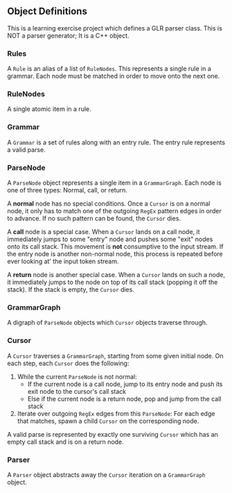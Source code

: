 ## Object Definitions

This is a learning exercise project which defines a GLR parser
class. This is NOT a parser generator; It is a C++ object.

### Rules

A `Rule` is an alias of a list of `RuleNodes`. This represents a
single rule in a grammar. Each node must be matched in order to
move onto the next one.

### RuleNodes

A single atomic item in a rule.

### Grammar

A `Grammar` is a set of rules along with an entry rule. The
entry rule represents a valid parse.

### ParseNode

A `ParseNode` object represents a single item in a
`GrammarGraph`. Each node is one of three types: Normal, call,
or return.

A **normal** node has no special conditions. Once a `Cursor`
is on a normal node, it only has to match one of the outgoing
`RegEx` pattern edges in order to advance. If no such pattern
can be found, the `Cursor` dies.

A **call** node is a special case. When a `Cursor` lands on a
call node, it immediately jumps to some "entry" node and pushes
some "exit" nodes onto its call stack. This movement is **not**
consumptive to the input stream. If the entry node is another
non-normal node, this process is repeated before ever looking at'
the input token stream.

A **return** node is another special case. When a `Cursor` lands
on such a node, it immediately jumps to the node on top of its
call stack (popping it off the stack). If the stack is empty,
the `Cursor` dies.

### GrammarGraph

A digraph of `ParseNode` objects which `Cursor` objects traverse
through.

### Cursor

A `Cursor` traverses a `GrammarGraph`, starting from some given
initial node. On each step, each `Cursor` does the following:

1) While the current `ParseNode` is not normal:
    - If the current node is a call node, jump to its entry node
        and push its exit node to the cursor's call stack
    - Else if the current node is a return node, pop and jump
        from the call stack
2) Iterate over outgoing `RegEx` edges from this `ParseNode`:
    For each edge that matches, spawn a child `Cursor` on the
    corresponding node.

A valid parse is represented by exactly one surviving `Cursor`
which has an empty call stack and is on a return node.

### Parser

A `Parser` object abstracts away the `Cursor` iteration on a
`GrammarGraph` object.
